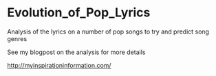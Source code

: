 # Evolution_of_Pop_Lyrics
Analysis of the lyrics on a number of pop songs to try and predict song genres

See my blogpost on the analysis for more details

http://myinspirationinformation.com/


